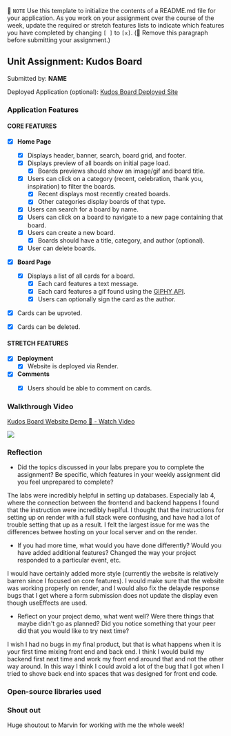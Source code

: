 📝 `NOTE` Use this template to initialize the contents of a README.md file for your application. As you work on your assignment over the course of the week, update the required or stretch features lists to indicate which features you have completed by changing `[ ]` to `[x]`. (🚫 Remove this paragraph before submitting your assignment.)

## Unit Assignment: Kudos Board

Submitted by: **NAME**

Deployed Application (optional): [Kudos Board Deployed Site](ADD_LINK_HERE)

### Application Features

#### CORE FEATURES

- [x] **Home Page**
  - [x] Displays header, banner, search, board grid, and footer.
  - [x] Displays preview of all boards on initial page load.
    - [x] Boards previews should show an image/gif and board title.
  - [x] Users can click on a category (recent, celebration, thank you, inspiration) to filter the boards.
    - [x] Recent displays most recently created boards.
    - [x] Other categories display boards of that type.
  - [x] Users can search for a board by name.
  - [x] Users can click on a board to navigate to a new page containing that board.
  - [x] Users can create a new board.
    - [x] Boards should have a title, category, and author (optional).
  - [x] User can delete boards.
  
- [x] **Board Page**
  - [x] Displays a list of all cards for a board.
    -  [x] Each card features a text message.
    -  [x] Each card features a gif found using the [GIPHY API](https://developers.giphy.com/docs/api/).
    -  [x] Users can optionally sign the card as the author.  
-   [x] Cards can be upvoted.
-   [x] Cards can be deleted.


#### STRETCH FEATURES


- [x] **Deployment**
  - [x] Website is deployed via Render.
- [x] **Comments**
  - [x] Users should be able to comment on cards.


### Walkthrough Video
<div>
    <a href="https://www.loom.com/share/5b47abc1e28c49b19bb6c7fdb066d597">
      <p>Kudos Board Website Demo 🌟 - Watch Video</p>
    </a>
    <a href="https://www.loom.com/share/5b47abc1e28c49b19bb6c7fdb066d597">
      <img style="max-width:300px;" src="https://cdn.loom.com/sessions/thumbnails/5b47abc1e28c49b19bb6c7fdb066d597-with-play.gif">
    </a>
  </div>

### Reflection

* Did the topics discussed in your labs prepare you to complete the assignment? Be specific, which features in your weekly assignment did you feel unprepared to complete?

The labs were incredibly helpful in setting up databases. Especially lab 4, where the connection between the frontend and backend happens I found that the instruction were incredibly heplful. I thought that the instructions for setting up on render with a full stack were confusing, and have had a lot of trouble setting that up as a result. I felt the largest issue for me was the differences betwee hosting on your local server and on the render.

* If you had more time, what would you have done differently? Would you have added additional features? Changed the way your project responded to a particular event, etc.
  
I would have certainly added more style (currently the website is relatively barren since I focused on core features). I would make sure that the website was working properly on render, and I would also fix the delayde  response bugs that I get where a form submission does not update the display even though useEffects are used.

* Reflect on your project demo, what went well? Were there things that maybe didn't go as planned? Did you notice something that your peer did that you would like to try next time?

I wish I had no bugs in my final product, but that is what happens when it is your first time mixing front end and back end. I think I would build my backend first next time and work my front end around that and not the other way around. In this way I think I could avoid a lot of the bug that I got when I tried to shove back end into spaces that was designed for front end code.

### Open-source libraries used


### Shout out

Huge shoutout to Marvin for working with me the whole week!